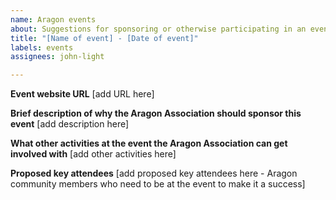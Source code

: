 ```yaml
---
name: Aragon events
about: Suggestions for sponsoring or otherwise participating in an event.
title: "[Name of event] - [Date of event]"
labels: events
assignees: john-light

---
```


**Event website URL**
[add URL here]

**Brief description of why the Aragon Association should sponsor this event**
[add description here]

**What other activities at the event the Aragon Association can get involved with**
[add other activities here]

**Proposed key attendees**
[add proposed key attendees here - Aragon community members who need to be at the event to make it a success]

